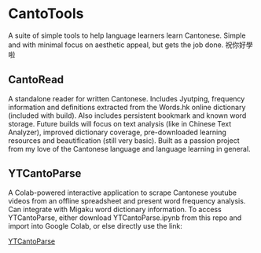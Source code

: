 # CantoTools
A suite of simple tools to help language learners learn Cantonese. Simple and with minimal focus on aesthetic appeal, but gets the job done. 祝你好學啦

## CantoRead ##

A standalone reader for written Cantonese. Includes Jyutping, frequency information and definitions extracted from the Words.hk online dictionary (included with build). Also includes persistent bookmark and known word storage. Future builds will focus on text analysis (like in Chinese Text Analyzer), improved dictionary coverage, pre-downloaded learning resources and beautification (still very basic). Built as a passion project from my love of the Cantonese language and language learning in general.

## YTCantoParse ##

A Colab-powered interactive application to scrape Cantonese youtube videos from an offline spreadsheet and present word frequency analysis. Can integrate with Migaku word dictionary information. To access YTCantoParse, either download YTCantoParse.ipynb from this repo and import into Google Colab, or else directly use the link:

[YTCantoParse](https://colab.research.google.com/drive/1nFfSeoiwsDcdBGTmrR6Tsz1828xjAXO7?usp=sharing)
